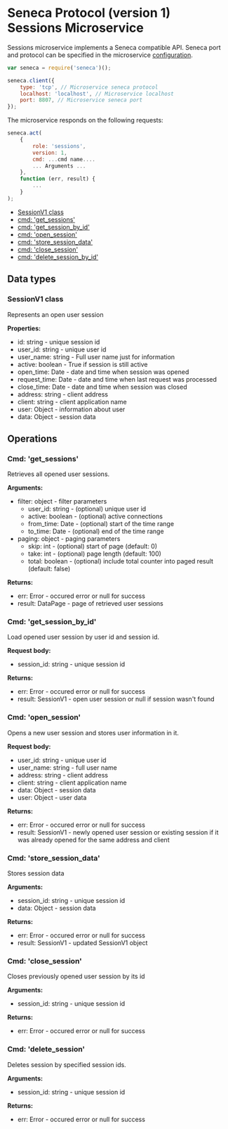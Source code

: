 # Seneca Protocol (version 1) <br/> Sessions Microservice

Sessions microservice implements a Seneca compatible API. 
Seneca port and protocol can be specified in the microservice [configuration](Configuration.md/#api_seneca). 

```javascript
var seneca = require('seneca')();

seneca.client({
    type: 'tcp', // Microservice seneca protocol
    localhost: 'localhost', // Microservice localhost
    port: 8807, // Microservice seneca port
});
```

The microservice responds on the following requests:

```javascript
seneca.act(
    {
        role: 'sessions',
        version: 1,
        cmd: ...cmd name....
        ... Arguments ...
    },
    function (err, result) {
        ...
    }
);
```

* [SessionV1 class](#class1)
* [cmd: 'get_sessions'](#operation1)
* [cmd: 'get_session_by_id'](#operation2)
* [cmd: 'open_session'](#operation3)
* [cmd: 'store_session_data'](#operation4)
* [cmd: 'close_session'](#operation5)
* [cmd: 'delete_session_by_id'](#operation6)

## Data types

### <a name="class1"></a> SessionV1 class

Represents an open user session

**Properties:**
- id: string - unique session id
- user_id: string - unique user id
- user_name: string - Full user name just for information
- active: boolean - True if session is still active
- open_time: Date - date and time when session was opened
- request_time: Date - date and time when last request was processed
- close_time: Date - date and time when session was closed
- address: string - client address
- client: string - client application name
- user: Object - information about user
- data: Object - session data

## Operations

### <a name="operation1"></a> Cmd: 'get_sessions'

Retrieves all opened user sessions.

**Arguments:** 
- filter: object - filter parameters
  - user_id: string - (optional) unique user id
  - active: boolean - (optional) active connections
  - from_time: Date - (optional) start of the time range
  - to_time: Date - (optional) end of the time range
- paging: object - paging parameters
  - skip: int - (optional) start of page (default: 0)
  - take: int - (optional) page length (default: 100)
  - total: boolean - (optional) include total counter into paged result (default: false)

**Returns:**
- err: Error - occured error or null for success
- result: DataPage<SessionV1> - page of retrieved user sessions

### <a name="operation2"></a> Cmd: 'get\_session\_by_id'

Load opened user session by user id and session id.

**Request body:** 
- session_id: string - unique session id

**Returns:**
- err: Error - occured error or null for success
- result: SessionV1 - open user session or null if session wasn't found

### <a name="operation3"></a> Cmd: 'open_session'

Opens a new user session and stores user information in it.

**Request body:** 
- user_id: string - unique user id
- user_name: string - full user name
- address: string - client address
- client: string - client application name
- data: Object - session data
- user: Object - user data

**Returns:**
- err: Error - occured error or null for success
- result: SessionV1 - newly opened user session or existing session if it was already opened for the same address and client

### <a name="operation4"></a> Cmd: 'store\_session\_data'

Stores session data

**Arguments:** 
- session_id: string - unique session id
- data: Object - session data

**Returns:**
- err: Error - occured error or null for success
- result: SessionV1 - updated SessionV1 object

### <a name="operation5"></a> Cmd: 'close_session'

Closes previously opened user session by its id

**Arguments:** 
- session_id: string - unique session id

**Returns:**
- err: Error - occured error or null for success

### <a name="operation6"></a> Cmd: 'delete_session'

Deletes session by specified session ids.

**Arguments:** 
- session_id: string - unique session id

**Returns:**
- err: Error - occured error or null for success

